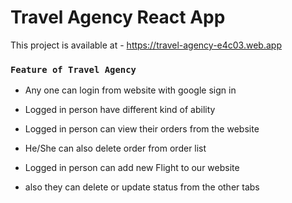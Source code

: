 # Travel Agency React App

This project is available at -
https://travel-agency-e4c03.web.app


### `Feature of Travel Agency`

* Any one can login from website with google sign in

* Logged in person have different kind of ability
* Logged in person can view their orders from the website

* He/She can also delete order from order list

* Logged in person can add new Flight to our website

* also they can delete or update status from the other tabs

